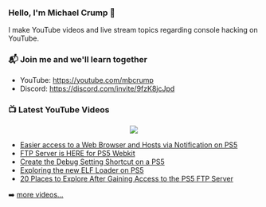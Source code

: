 ### Hello, I'm Michael Crump 👋

I make YouTube videos and live stream topics regarding console hacking on YouTube. 

### 📬 Join me and we'll learn together

- YouTube: https://youtube.com/mbcrump
- Discord: https://discord.com/invite/9fzK8jcJpd

### 📺 Latest YouTube Videos

<div align="center">

[<img src="https://img.shields.io/badge/-Subscribe-red?style=for-the-badge&logo=youtube&logoColor=white"/>](https://www.youtube.com/c/mbcrump?sub_confirmation=1)

</div>

<!-- YOUTUBE:START -->
- [Easier access to a Web Browser and Hosts via Notification on PS5](https://www.youtube.com/watch?v=6nCrzSuV4TU)
- [FTP Server is HERE for PS5 Webkit](https://www.youtube.com/watch?v=loaYZWOSPHE)
- [Create the Debug Setting Shortcut on a PS5](https://www.youtube.com/watch?v=9JUee-h5P2g)
- [Exploring the new ELF Loader on PS5](https://www.youtube.com/watch?v=wa8dU6JHYmc)
- [20 Places to Explore After Gaining Access to the PS5 FTP Server](https://www.youtube.com/watch?v=gP4JjkuGh-I)
<!-- YOUTUBE:END -->

➡️ [more videos...](https://youtube.com/mbcrump)

